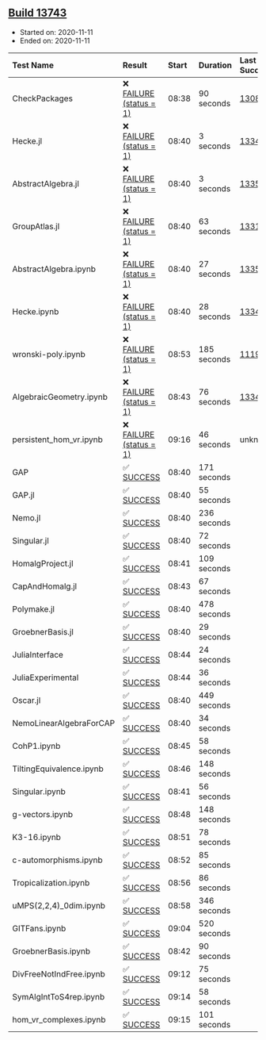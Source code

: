 ## [Build 13743](https://oscarci.mathematik.uni-kl.de/job/oscar/13743/)

* Started on: 2020-11-11
* Ended on: 2020-11-11

| Test Name    | Result | Start | Duration | Last Success | First Failure |
|:-------------|:-------|:------|:---------|:-------------|:--------------|
| CheckPackages | ❌ [FAILURE (status = 1)](https://oscarci.mathematik.uni-kl.de/job/oscar/13743/artifact/logs/build-13743/CheckPackages.log) | 08:38 | 90 seconds | [13085](https://oscarci.mathematik.uni-kl.de/job/oscar/13085/) | [13086](https://oscarci.mathematik.uni-kl.de/job/oscar/13086/) |
| Hecke.jl | ❌ [FAILURE (status = 1)](https://oscarci.mathematik.uni-kl.de/job/oscar/13743/artifact/logs/build-13743/Hecke.jl.log) | 08:40 | 3 seconds | [13341](https://oscarci.mathematik.uni-kl.de/job/oscar/13341/) | [13342](https://oscarci.mathematik.uni-kl.de/job/oscar/13342/) |
| AbstractAlgebra.jl | ❌ [FAILURE (status = 1)](https://oscarci.mathematik.uni-kl.de/job/oscar/13743/artifact/logs/build-13743/AbstractAlgebra.jl.log) | 08:40 | 3 seconds | [13355](https://oscarci.mathematik.uni-kl.de/job/oscar/13355/) | [13356](https://oscarci.mathematik.uni-kl.de/job/oscar/13356/) |
| GroupAtlas.jl | ❌ [FAILURE (status = 1)](https://oscarci.mathematik.uni-kl.de/job/oscar/13743/artifact/logs/build-13743/GroupAtlas.jl.log) | 08:40 | 63 seconds | [13311](https://oscarci.mathematik.uni-kl.de/job/oscar/13311/) | [13312](https://oscarci.mathematik.uni-kl.de/job/oscar/13312/) |
| AbstractAlgebra.ipynb | ❌ [FAILURE (status = 1)](https://oscarci.mathematik.uni-kl.de/job/oscar/13743/artifact/logs/build-13743/AbstractAlgebra.ipynb.log) | 08:40 | 27 seconds | [13355](https://oscarci.mathematik.uni-kl.de/job/oscar/13355/) | [13356](https://oscarci.mathematik.uni-kl.de/job/oscar/13356/) |
| Hecke.ipynb | ❌ [FAILURE (status = 1)](https://oscarci.mathematik.uni-kl.de/job/oscar/13743/artifact/logs/build-13743/Hecke.ipynb.log) | 08:40 | 28 seconds | [13341](https://oscarci.mathematik.uni-kl.de/job/oscar/13341/) | [13342](https://oscarci.mathematik.uni-kl.de/job/oscar/13342/) |
| wronski-poly.ipynb | ❌ [FAILURE (status = 1)](https://oscarci.mathematik.uni-kl.de/job/oscar/13743/artifact/logs/build-13743/wronski-poly.ipynb.log) | 08:53 | 185 seconds | [11192](https://oscarci.mathematik.uni-kl.de/job/oscar/11192/) | [11193](https://oscarci.mathematik.uni-kl.de/job/oscar/11193/) |
| AlgebraicGeometry.ipynb | ❌ [FAILURE (status = 1)](https://oscarci.mathematik.uni-kl.de/job/oscar/13743/artifact/logs/build-13743/AlgebraicGeometry.ipynb.log) | 08:43 | 76 seconds | [13341](https://oscarci.mathematik.uni-kl.de/job/oscar/13341/) | [13342](https://oscarci.mathematik.uni-kl.de/job/oscar/13342/) |
| persistent_hom_vr.ipynb | ❌ [FAILURE (status = 1)](https://oscarci.mathematik.uni-kl.de/job/oscar/13743/artifact/logs/build-13743/persistent_hom_vr.ipynb.log) | 09:16 | 46 seconds | unknown | unknown |
| GAP | ✅ [SUCCESS](https://oscarci.mathematik.uni-kl.de/job/oscar/13743/artifact/logs/build-13743/GAP.log) | 08:40 | 171 seconds |  |  |
| GAP.jl | ✅ [SUCCESS](https://oscarci.mathematik.uni-kl.de/job/oscar/13743/artifact/logs/build-13743/GAP.jl.log) | 08:40 | 55 seconds |  |  |
| Nemo.jl | ✅ [SUCCESS](https://oscarci.mathematik.uni-kl.de/job/oscar/13743/artifact/logs/build-13743/Nemo.jl.log) | 08:40 | 236 seconds |  |  |
| Singular.jl | ✅ [SUCCESS](https://oscarci.mathematik.uni-kl.de/job/oscar/13743/artifact/logs/build-13743/Singular.jl.log) | 08:40 | 72 seconds |  |  |
| HomalgProject.jl | ✅ [SUCCESS](https://oscarci.mathematik.uni-kl.de/job/oscar/13743/artifact/logs/build-13743/HomalgProject.jl.log) | 08:41 | 109 seconds |  |  |
| CapAndHomalg.jl | ✅ [SUCCESS](https://oscarci.mathematik.uni-kl.de/job/oscar/13743/artifact/logs/build-13743/CapAndHomalg.jl.log) | 08:43 | 67 seconds |  |  |
| Polymake.jl | ✅ [SUCCESS](https://oscarci.mathematik.uni-kl.de/job/oscar/13743/artifact/logs/build-13743/Polymake.jl.log) | 08:40 | 478 seconds |  |  |
| GroebnerBasis.jl | ✅ [SUCCESS](https://oscarci.mathematik.uni-kl.de/job/oscar/13743/artifact/logs/build-13743/GroebnerBasis.jl.log) | 08:40 | 29 seconds |  |  |
| JuliaInterface | ✅ [SUCCESS](https://oscarci.mathematik.uni-kl.de/job/oscar/13743/artifact/logs/build-13743/JuliaInterface.log) | 08:44 | 24 seconds |  |  |
| JuliaExperimental | ✅ [SUCCESS](https://oscarci.mathematik.uni-kl.de/job/oscar/13743/artifact/logs/build-13743/JuliaExperimental.log) | 08:44 | 36 seconds |  |  |
| Oscar.jl | ✅ [SUCCESS](https://oscarci.mathematik.uni-kl.de/job/oscar/13743/artifact/logs/build-13743/Oscar.jl.log) | 08:40 | 449 seconds |  |  |
| NemoLinearAlgebraForCAP | ✅ [SUCCESS](https://oscarci.mathematik.uni-kl.de/job/oscar/13743/artifact/logs/build-13743/NemoLinearAlgebraForCAP.log) | 08:40 | 34 seconds |  |  |
| CohP1.ipynb | ✅ [SUCCESS](https://oscarci.mathematik.uni-kl.de/job/oscar/13743/artifact/logs/build-13743/CohP1.ipynb.log) | 08:45 | 58 seconds |  |  |
| TiltingEquivalence.ipynb | ✅ [SUCCESS](https://oscarci.mathematik.uni-kl.de/job/oscar/13743/artifact/logs/build-13743/TiltingEquivalence.ipynb.log) | 08:46 | 148 seconds |  |  |
| Singular.ipynb | ✅ [SUCCESS](https://oscarci.mathematik.uni-kl.de/job/oscar/13743/artifact/logs/build-13743/Singular.ipynb.log) | 08:41 | 56 seconds |  |  |
| g-vectors.ipynb | ✅ [SUCCESS](https://oscarci.mathematik.uni-kl.de/job/oscar/13743/artifact/logs/build-13743/g-vectors.ipynb.log) | 08:48 | 148 seconds |  |  |
| K3-16.ipynb | ✅ [SUCCESS](https://oscarci.mathematik.uni-kl.de/job/oscar/13743/artifact/logs/build-13743/K3-16.ipynb.log) | 08:51 | 78 seconds |  |  |
| c-automorphisms.ipynb | ✅ [SUCCESS](https://oscarci.mathematik.uni-kl.de/job/oscar/13743/artifact/logs/build-13743/c-automorphisms.ipynb.log) | 08:52 | 85 seconds |  |  |
| Tropicalization.ipynb | ✅ [SUCCESS](https://oscarci.mathematik.uni-kl.de/job/oscar/13743/artifact/logs/build-13743/Tropicalization.ipynb.log) | 08:56 | 86 seconds |  |  |
| uMPS(2,2,4)_0dim.ipynb | ✅ [SUCCESS](https://oscarci.mathematik.uni-kl.de/job/oscar/13743/artifact/logs/build-13743/uMPS-2-2-4-_0dim.ipynb.log) | 08:58 | 346 seconds |  |  |
| GITFans.ipynb | ✅ [SUCCESS](https://oscarci.mathematik.uni-kl.de/job/oscar/13743/artifact/logs/build-13743/GITFans.ipynb.log) | 09:04 | 520 seconds |  |  |
| GroebnerBasis.ipynb | ✅ [SUCCESS](https://oscarci.mathematik.uni-kl.de/job/oscar/13743/artifact/logs/build-13743/GroebnerBasis.ipynb.log) | 08:42 | 90 seconds |  |  |
| DivFreeNotIndFree.ipynb | ✅ [SUCCESS](https://oscarci.mathematik.uni-kl.de/job/oscar/13743/artifact/logs/build-13743/DivFreeNotIndFree.ipynb.log) | 09:12 | 75 seconds |  |  |
| SymAlgIntToS4rep.ipynb | ✅ [SUCCESS](https://oscarci.mathematik.uni-kl.de/job/oscar/13743/artifact/logs/build-13743/SymAlgIntToS4rep.ipynb.log) | 09:14 | 58 seconds |  |  |
| hom_vr_complexes.ipynb | ✅ [SUCCESS](https://oscarci.mathematik.uni-kl.de/job/oscar/13743/artifact/logs/build-13743/hom_vr_complexes.ipynb.log) | 09:15 | 101 seconds |  |  |

